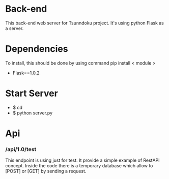 # Back-end
This back-end web server for Tsunndoku project.
It's using python Flask as a server.
# Dependencies
To install, this should be done by using command pip install < module >
* Flask==1.0.2
# Start Server
* $ cd <inside the directory>
* $ python server.py
# Api 
### /api/1.0/test
This endpoint is using just for test. It provide a simple example of RestAPI concept.
Inside the code there is a temporary database which allow to [POST] or [GET] by sending a request.
